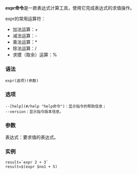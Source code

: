 **expr命令**是一款表达式计算工具，使用它完成表达式的求值操作。

expr的常用运算符：

*   加法运算：+
*   减法运算：-
*   乘法运算：\*
*   除法运算：/
*   求摸（取余）运算：%

### 语法  

```
expr(选项)(参数)
```

### 选项  

```
--[help](#/help "help命令")：显示指令的帮助信息；
--version：显示指令版本信息。
```

### 参数  

表达式：要求值的表达式。

### 实例  

```
result=`expr 2 + 3`
result=$(expr $no1 + 5)
```